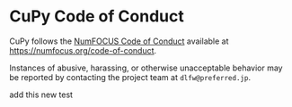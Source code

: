 # CuPy Code of Conduct

CuPy follows the [NumFOCUS Code of Conduct][homepage] available at https://numfocus.org/code-of-conduct.

Instances of abusive, harassing, or otherwise unacceptable behavior may be reported by contacting the project team at `dlfw@preferred.jp`.

[homepage]: https://numfocus.org/

add this new test 
